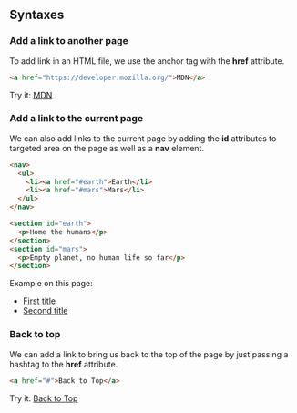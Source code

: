 ## Syntaxes

### Add a link to another page
To add link in an HTML file, we use the anchor tag with the **href** attribute.
```html
<a href="https://developer.mozilla.org/">MDN</a>
```
Try it: <a href="https://developer.mozilla.org/">MDN</a>

### Add a link to the current page
We can also add links to the current page by adding the **id** attributes to targeted area on the page as well as a **nav** element.
```html
<nav>
  <ul>
    <li><a href="#earth">Earth</li>
    <li><a href="#mars">Mars</li>
  </ul>
</nav>

<section id="earth">
  <p>Home the humans</p>
</section>
<section id="mars">
  <p>Empty planet, no human life so far</p>
</section>
```
Example on this page:
<nav>
  <ul>
    <li><a href="#add-a-link-to-another-page">First title</a></li>
    <li><a href="#add-a-link-to-the-current-page">Second title</a></li>
  </ul>
</nav>

### Back to top
We can add a link to bring us back to the top of the page by just passing a hashtag to the **href** attribute.
```html
<a href="#">Back to Top</a>
```
Try it: <a href="#">Back to Top</a>
